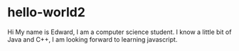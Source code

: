 # hello-world2
Hi 
My name is Edward, I am a computer science student. I know a little bit of Java and C++, I am looking forward to learning javascript.
